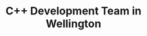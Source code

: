 ---
title: C++ Development Team in Wellington
permalink: /landings/locations/wellington/developer/c--
technology: C++
location: Wellington
---
